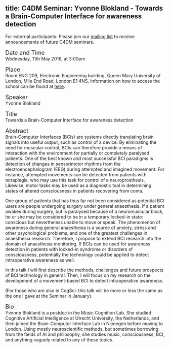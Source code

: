 title: C4DM Seminar: Yvonne Blokland - Towards a Brain-Computer Interface for awareness detection
-----------------

<p>For external participants: Please join our <a href="/seminars.html">mailing list</a> to receive announcements of future C4DM seminars.</p>


<span style="font-size: 130%;">Date and Time</span></br>
Wednesday, 11th May 2016, at 3:00pm

<span style="font-size: 130%;">Place</span></br>
Room ENG 209, Electronic Engineering building, Queen Mary University of London, Mile End Road, London E1 4NS. Information on how to access the school can be found at <a href="http://www.eecs.qmul.ac.uk/contact-us/">here</a>.

<span style="font-size: 130%;">Speaker</span></br>
Yvonne Blokland

<span style="font-size: 130%;">Title</span></br>
Towards a Brain-Computer Interface for awareness detection

<span style="font-size: 130%;">Abstract</span></br>
Brain-Computer Interfaces (BCIs) are systems directly translating brain signals into useful output, such as control of a device. By eliminating the need for muscular control, BCIs can therefore provide a means of interaction with the environment for partially or completely paralysed patients. One of the best known and most successful BCI paradigms is detection of changes in sensorimotor rhythms from the electroencephalogram (EEG) during attempted and imagined movement. For instance, attempted movements can be detected from patients with tetraplegia, who may use this task for control of a neuroprosthesis. Likewise, motor tasks may be used as a diagnostic tool in determining states of altered consciousness in patients recovering from coma.
 
One group of patients that has thus far not been considered as potential BCI users are people undergoing surgery under general anaesthesia. If a patient awakes during surgery, but is paralysed because of a neuromuscular block, he or she may be considered to be in a temporary locked-in state: conscious but nevertheless unable to move or speak. The phenomenon of awareness during general anaesthesia is a source of anxiety, stress and other psychological problems, and one of the greatest challenges in anaesthesia research. Therefore, I propose to extend BCI research into the domain of anaesthesia monitoring. If BCIs can be used for awareness detection in patients with locked-in syndrome or disorders of consciousness, potentially the technology could be applied to detect intraoperative awareness as well.

In this talk I will first describe the methods, challenges and future prospects of BCI technology in general. Then, I will focus on my research on the development of a movement-based BCI to detect intraoperative awareness.

(For those who are also in CogSci: this talk will be more or less the same as the one I gave at the Seminar in January).

<span style="font-size: 130%;">Bio</span></br>
Yvonne Blokland is a postdoc in the Music Cognition Lab. She studied Cognitive Artificial Intelligence at Utrecht University, the Netherlands, and then joined the Brain-Computer Interface Lab in Nijmegen before moving to London. Using mostly neuroscientific methods, but sometimes borrowing from the fields of AI and philosophy, she studies music, consciousness, BCI, and anything vaguely related to any of these topics.


